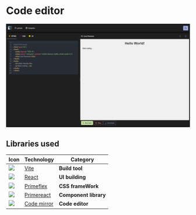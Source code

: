 # Code editor
![code editor](./images/image.png)

## Libraries used
| Icon | Technology | Category |
|------|------------|----------|
| <img src="https://vite.dev/logo.svg" width=32 /> | [Vite](https://vite.dev/) | **Build tool** |
| <img src="https://react.dev/favicon-32x32.png" width=32 /> | [React](https://react.dev/) | **UI building** |
| <img src="https://www.primefaces.org/cdn/primeflex/images/favicon.ico" width=32 /> | [Primeflex](https://primeflex.org/) | **CSS frameWork** |
| <img src="https://primefaces.org/cdn/primereact/images/favicon.ico" width=32 /> | [Primereact](https://primereact.org) | **Component library** |
| <img src="https://codemirror.net/style/logo.svg" width=32 /> | [Code mirror](https://codemirror.net) | **Code editor** |

